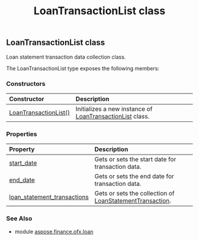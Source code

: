 ﻿---
title: LoanTransactionList class
second_title: Aspose.Finance for Python via .NET API References
description: 
type: docs
weight: 250
url: /python-net/aspose.finance.ofx.loan/loantransactionlist/
is_root: false
---

## LoanTransactionList class

Loan statement transaction data collection class.



The LoanTransactionList type exposes the following members:

### Constructors
| Constructor | Description |
| :- | :- |
| [LoanTransactionList()](/finance/python-net/aspose.finance.ofx.loan/loantransactionlist/__init__/#) | Initializes a new instance of [LoanTransactionList](/finance/python-net/aspose.finance.ofx.loan/loantransactionlist) class. |


### Properties
| Property | Description |
| :- | :- |
| [start_date](/finance/python-net/aspose.finance.ofx.loan/loantransactionlist/start_date) | Gets or sets the start date for transaction data. |
| [end_date](/finance/python-net/aspose.finance.ofx.loan/loantransactionlist/end_date) | Gets or sets the end date for transaction data. |
| [loan_statement_transactions](/finance/python-net/aspose.finance.ofx.loan/loantransactionlist/loan_statement_transactions) | Gets or sets the collection of [LoanStatementTransaction](/finance/python-net/aspose.finance.ofx.loan/loanstatementtransaction). |


### See Also

* module [aspose.finance.ofx.loan](../)
